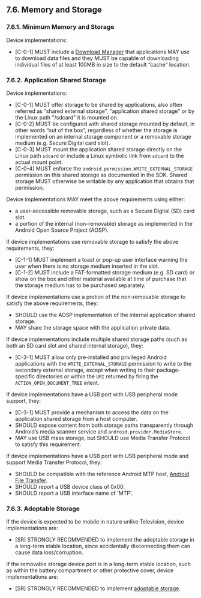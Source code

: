 ## 7.6\. Memory and Storage

### 7.6.1\. Minimum Memory and Storage

Device implementations:

*   [C-0-1] MUST include a [Download Manager](
    http://developer.android.com/reference/android/app/DownloadManager.html)
    that applications MAY use to download data files and they MUST be capable of
    downloading individual files of at least 100MB in size to the default
    “cache” location.

### 7.6.2\. Application Shared Storage

Device implementations:

*   [C-0-1] MUST offer storage to be shared by applications, also often referred
    as “shared external storage”, "application shared storage" or by the Linux
    path "/sdcard" it is mounted on.
*   [C-0-2] MUST be configured with shared storage mounted by default, in other
    words “out of the box”, regardless of whether the storage is implemented on
    an internal storage component or a removable storage medium (e.g. Secure
    Digital card slot).
*   [C-0-3] MUST mount the application shared storage directly on the Linux path
    `sdcard` or include a Linux symbolic link from `sdcard` to the actual mount
    point.
*   [C-0-4] MUST enforce the `android.permission.WRITE_EXTERNAL_STORAGE`
    permission on this shared storage as documented in the SDK. Shared storage
    MUST otherwise be writable by any application that obtains that permission.

Device implementations MAY meet the above requirements using either:

* a user-accessible removable storage, such as a Secure Digital (SD) card slot.
* a portion of the internal (non-removable) storage as implemented in the
  Android Open Source Project (AOSP).

If device implementations use removable storage to satisfy the above
requirements, they:

*   [C-1-1] MUST implement a toast or pop-up user interface warning the user
    when there is no storage medium inserted in the slot.
*   [C-1-2] MUST include a FAT-formatted storage medium (e.g. SD card) or show
    on the box and other material available at time of purchase that the storage
    medium has to be purchased separately.

If device implementations use a protion of the non-removable storage to satisfy
the above requirements, they:

*   SHOULD use the AOSP implementation of the internal application shared
    storage.
*   MAY share the storage space with the application private data.

If device implementations include multiple shared storage paths (such
as both an SD card slot and shared internal storage), they:

*   [C-3-1] MUST allow only pre-installed and privileged Android
applications with the `WRITE_EXTERNAL_STORAGE` permission to
write to the secondary external storage, except when writing to their
package-specific directories or within the `URI` returned by firing the
`ACTION_OPEN_DOCUMENT_TREE` intent.

If device implementations have a USB port with USB peripheral mode support,
they:

*   [C-3-1] MUST provide a mechanism to access the data on the application
    shared storage from a host computer.
*   SHOULD expose content from both storage paths transparently through
    Android’s media scanner service and `android.provider.MediaStore`.
*   MAY use USB mass storage, but SHOULD use Media Transfer Protocol to satisfy
    this requirement.

If device implementations have a USB port with USB peripheral mode and support
Media Transfer Protocol, they:

*   SHOULD be compatible with the reference Android MTP host,
[Android File Transfer](http://www.android.com/filetransfer).
*   SHOULD report a USB device class of 0x00.
*   SHOULD report a USB interface name of 'MTP'.

### 7.6.3\. Adoptable Storage

If the device is expected to be mobile in nature unlike Television,
device implementations are:

*   [SR] STRONGLY RECOMMENDED to implement the adoptable storage in
a long-term stable location, since accidentally disconnecting them can
cause data loss/corruption.

If the removable storage device port is in a long-term stable location,
such as within the battery compartment or other protective cover,
device implementations are:

*   [SR] STRONGLY RECOMMENDED to implement
[adoptable storage](http://source.android.com/devices/storage/adoptable.html).
